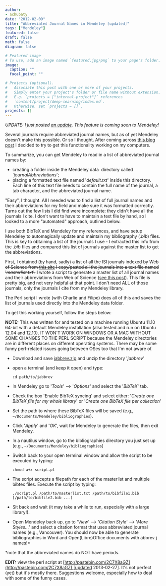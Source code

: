 ```yaml
---
author:
- achubaty
date: "2012-02-09"
title: "Abbreviated Journal Names in Mendeley [updated]"
tags: ["Mendeley"]
featured: false
draft: false
math: false
diagram: false

# Featured image
# To use, add an image named `featured.jpg/png` to your page's folder.
image:
  caption: ""
  focal_point: ""

# Projects (optional).
#   Associate this post with one or more of your projects.
#   Simply enter your project's folder or file name without extension.
#   E.g. `projects = ["internal-project"]` references
#   `content/project/deep-learning/index.md`.
#   Otherwise, set `projects = []`.
projects: []
---
```


*UPDATE: I just posted [an update](/post/2013-06-20-more-on-journal-abbreviations-in-mendeley/). This feature is coming soon to Mendeley!*


Several journals require abbreviated journal names, but as of yet Mendeley doesn't make this possible. Or so I thought. After coming across [this blog post](http://simply-p450s.blogspot.com/2012/01/journal-abbreviations-in-mendeley.html) I decided to try to get this functionality working on my computers.

To summarize, you can get Mendeley to read in a list of abbreviated journal names by:

- creating a folder inside the Mendeley data  directory called '*journalAbbreviations*';
- placing a formatted text file named '*default.txt*' inside this directory. Each line of this text file needs to contain the full name of the journal, a tab character, and the abbreviated journal name.

"Easy", I thought. All I needed was to find a list of full journal names and their abbreviations for my field and make sure it was formatted correctly. Turns out the few lists I did find were incomplete: they didn't have all the journals I cite. I don't want to have to maintain a text file by hand, so I looked to a more "automated" approach, outlined below.

I use both BibTeX and Mendeley for my references, and have setup Mendeley to automagically update and maintain my bibliography (*.bib*) files. This is key to obtaining a list of the journals I use - I extracted this info from the *.bib* files and compared this list of journals against the master list to get the abbreviations.

First, <del>I obtained (by hand, sadly) a list of all the ISI journals indexed by Web of Science from [this site](http://images.webofknowledge.com/WOK46/help/WOS/A_abrvjt.html) I copy/pasted all the journals into a text file named '*masterlist.txt*'.</del> I wrote a script to generate a master list of all journal names and their abbreviations from Web of Science ([see this post](/post/2012-02-28-list-of-abbreviated-journal-names)). This file is pretty big, and not very helpful at that point. I don't need ALL of those journals, only the journals I cite from my Mendeley library.

The Perl script I wrote (with Charlie and Filipe) does all of this and saves the list of journals used directly into the Mendeley data folder.

To get this working yourself, follow the steps below:

**NOTE:** This was written for and tested on a machine running Ubuntu 11.10 64-bit with a default Mendeley installation (also tested and run on Ubuntu 12.04 and 12.10). IT WON'T WORK ON WINDOWS OR A MAC WITHOUT SOME CHANGES TO THE PERL SCRIPT because the Mendeley directories are in different places on different operating systems. There may be some funny perl-related issues going between OSes too that I'm not aware of.

- Download and save [jabbrev.zip](/uploads/2013/04/jabbrev.zip) and unzip the directory '*jabbrev*'
- open a terminal (and keep it open) and type:

    ```
    cd path/to/jabbrev
    ```

- In Mendeley go to '*Tools*' --> '*Options*' and select the '*BibTeX*' tab.
- Check the box 'Enable BibTeX syncing' and select either:
'*Create one BibTeX file for my whole library*' or '*Create one BibTeX file per collection*'
- Set the path to where these BibTeX files will be saved (e.g., `~/Documents/Mendeley/bibliographies`).
- Click '*Apply*' and '*OK*', wait for Mendeley to generate the files, then exit Mendeley.
- In a nautilus window, go to the bibliographies directory you just set up (e.g., `~/Documents/Mendeley/bibliographies`)
- Switch back to your open terminal window and allow the script to be executed by typing:

    ```
    chmod a+x script.pl
    ```

- The script accepts a filepath for each of the masterlist and multiple bibtex files. Execute the script by typing:

    ```
    ./script.pl /path/to/masterlist.txt /path/to/bibfile1.bib [/path/to/bibfile2.bib ...]
    ```

- Sit back and wait (it may take a while to run, especially with a large library!).
- Open Mendeley back up, go to '*View*' --> '*Citation Style*' --> '*More Styles...*' and select a citation format that uses abbreviated journal names (e.g., Vancouver). You should now be able to generate bibliographies in Word and Open(Libre)Office documents with abbrev j names!*

\*note that the abbreviated names do NOT have periods.

**EDIT:** view the perl script at [http://pastebin.com/2C7X8aGZ](http://pastebin.com/2C7X8aGZ) [updated 2013-02-27]. It's not perfect (yet) but it's mostly there. Suggestions welcome, especially how to deal with some of the funny cases.

